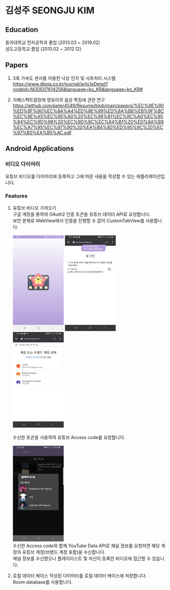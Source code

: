 # 김성주 SEONGJU KIM

## Education
동아대학교 전자공학과 졸업 (2013.03 ~ 2019.02)</br>
성도고등학교 졸업 (2010.02 ~ 2012.12)

## Papers
1. 3축 가속도 센서를 이용한 낙상 인지 및 사후처리 시스템</br>
https://www.dbpia.co.kr/journal/articleDetail?nodeId=NODE07614256&language=ko_KR&language=ko_KR#</br>

2. 자폐스펙트럼장애 영유아의 음성 특징에 관한 연구
https://github.com/peter4549/Resume/blob/main/papers/%EC%9E%90%ED%8F%90%EC%8A%A4%ED%8E%99%ED%8A%B8%EB%9F%BC%EC%9E%A5%EC%95%A0%20%EC%98%81%EC%9C%A0%EC%95%84%EC%9D%98%20%EC%9D%8C%EC%84%B1%20%ED%8A%B9%EC%A7%95%EC%97%90%20%EA%B4%80%ED%95%9C%20%EC%97%B0%EA%B5%AC.pdf

## Android Applications
### 비디오 다이어리
유튜브 비디오를 다이어리에 등록하고 그에 따른 내용을 작성할 수 있는 애플리케이션입니다.
### Features
1. 유튜브 비디오 가져오기</br>
구글 계정을 통하여 OAuth2 인증 토큰을 유튜브 데이터 API로 요청합니다.</br>
보안 문제로 WebView에서 인증을 진행할 수 없어 CustomTabView를 사용합니다.</br></br>
<img src="images/youtube-diary/splash.jpg" width="160px" height="300px" title="Splash" alt="Splash"></img>
<img src="images/youtube-diary/authentication_00.jpg" width="160px" height="300px" title="Authentication1" alt="Authentication1"></img>
<img src="images/youtube-diary/authentication_01.jpg" width="160px" height="300px" title="Authentication2" alt="Authentication2"></img></br></br>
수신한 토큰을 사용하여 유튜브 Access code를 요청합니다. </br></br>
<img src="images/youtube-diary/playlist.jpg" width="160px" height="300px" title="Playlist" alt="Playlist"></img></br>
수신한 Access code와 함께 YouTube Data API로 채널 정보를 요청하면 해당 계정의 유튜브 계정(브랜드 계정 포함)을 수신합니다.</br>
채널 정보를 수신했으니 플레이리스트 및 자신이 등록한 비디오에 접근할 수 있습니다.

2. 로컬 데이터 베이스
작성된 다이어리를 로컬 데이터 베이스에 저장합니다. </br>
Room database를 사용합니다.
